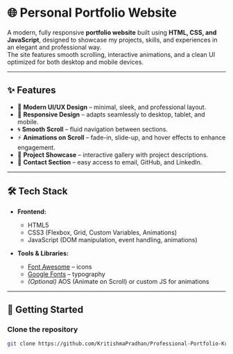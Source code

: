 # 🌐 Personal Portfolio Website

A modern, fully responsive **portfolio website** built using **HTML, CSS, and JavaScript**, designed to showcase my projects, skills, and experiences in an elegant and professional way.  
The site features smooth scrolling, interactive animations, and a clean UI optimized for both desktop and mobile devices.  

---

## ✨ Features

- 🎨 **Modern UI/UX Design** – minimal, sleek, and professional layout.  
- 📱 **Responsive Design** – adapts seamlessly to desktop, tablet, and mobile.  
- 🌀 **Smooth Scroll** – fluid navigation between sections.  
- ⚡ **Animations on Scroll** – fade-in, slide-up, and hover effects to enhance engagement.  
- 📂 **Project Showcase** – interactive gallery with project descriptions.  
- 📧 **Contact Section** – easy access to email, GitHub, and LinkedIn.  

---

## 🛠️ Tech Stack

- **Frontend:**  
  - HTML5  
  - CSS3 (Flexbox, Grid, Custom Variables, Animations)  
  - JavaScript (DOM manipulation, event handling, animations)  

- **Tools & Libraries:**  
  - [Font Awesome](https://fontawesome.com/) – icons  
  - [Google Fonts](https://fonts.google.com/) – typography  
  - *(Optional)* AOS (Animate on Scroll) or custom JS for animations  

---

## 🚀 Getting Started

### Clone the repository
```bash
git clone https://github.com/KritishmaPradhan/Professional-Portfolio-Kritishma-Pradhan.git
